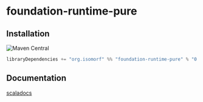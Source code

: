 
[//]: # (NOTE: do not edit `README.md` in root, only edit from `src/site-preprocess/README.md`)

# foundation-runtime-pure

## Installation

![Maven Central](https://img.shields.io/maven-central/v/org.isomorf/foundation-runtime-pure_2.12.svg?style=for-the-badge)

```scala
libraryDependencies += "org.isomorf" %% "foundation-runtime-pure" % "0.6.0"
```

## Documentation

[scaladocs](http://isomorf-org.github.io/scala-foundation-runtime-pure/scaladocs/api/0.6.0/org/isomorf/foundation/runtime/index.html)
